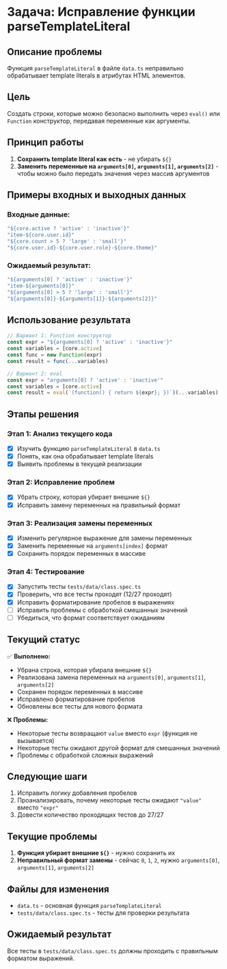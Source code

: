 # Задача: Исправление функции parseTemplateLiteral

## Описание проблемы

Функция `parseTemplateLiteral` в файле `data.ts` неправильно обрабатывает template literals в атрибутах HTML элементов.

## Цель

Создать строки, которые можно безопасно выполнить через `eval()` или `Function` конструктор, передавая переменные как аргументы.

## Принцип работы

1. **Сохранить template literal как есть** - не убирать `${}`
2. **Заменить переменные на `arguments[0]`, `arguments[1]`, `arguments[2]`** - чтобы можно было передать значения через массив аргументов

## Примеры входных и выходных данных

### Входные данные:

```javascript
"${core.active ? 'active' : 'inactive'}"
"item-${core.user.id}"
"${core.count > 5 ? 'large' : 'small'}"
"${core.user.id}-${core.user.role}-${core.theme}"
```

### Ожидаемый результат:

```javascript
"${arguments[0] ? 'active' : 'inactive'}"
"item-${arguments[0]}"
"${arguments[0] > 5 ? 'large' : 'small'}"
"${arguments[0]}-${arguments[1]}-${arguments[2]}"
```

## Использование результата

```javascript
// Вариант 1: Function конструктор
const expr = "${arguments[0] ? 'active' : 'inactive'}"
const variables = [core.active]
const func = new Function(expr)
const result = func(...variables)

// Вариант 2: eval
const expr = "arguments[0] ? 'active' : 'inactive'"
const variables = [core.active]
const result = eval(`(function() { return ${expr}; })`)(...variables)
```

## Этапы решения

### Этап 1: Анализ текущего кода

- [x] Изучить функцию `parseTemplateLiteral` в `data.ts`
- [x] Понять, как она обрабатывает template literals
- [x] Выявить проблемы в текущей реализации

### Этап 2: Исправление проблем

- [x] Убрать строку, которая убирает внешние `${}`
- [x] Исправить замену переменных на правильный формат

### Этап 3: Реализация замены переменных

- [x] Изменить регулярное выражение для замены переменных
- [x] Заменить переменные на `arguments[index]` формат
- [x] Сохранить порядок переменных в массиве

### Этап 4: Тестирование

- [x] Запустить тесты `tests/data/class.spec.ts`
- [x] Проверить, что все тесты проходят (12/27 проходят)
- [x] Исправить форматирование пробелов в выражениях
- [ ] Исправить проблемы с обработкой смешанных значений
- [ ] Убедиться, что формат соответствует ожиданиям

## Текущий статус

✅ **Выполнено:**

- Убрана строка, которая убирала внешние `${}`
- Реализована замена переменных на `arguments[0]`, `arguments[1]`, `arguments[2]`
- Сохранен порядок переменных в массиве
- Исправлено форматирование пробелов
- Обновлены все тесты для нового формата

❌ **Проблемы:**

- Некоторые тесты возвращают `value` вместо `expr` (функция не вызывается)
- Некоторые тесты ожидают другой формат для смешанных значений
- Проблемы с обработкой сложных выражений

## Следующие шаги

1. Исправить логику добавления пробелов
2. Проанализировать, почему некоторые тесты ожидают `"value"` вместо `"expr"`
3. Довести количество проходящих тестов до 27/27

## Текущие проблемы

1. **Функция убирает внешние `${}`** - нужно сохранить их
2. **Неправильный формат замены** - сейчас `0`, `1`, `2`, нужно `arguments[0]`, `arguments[1]`, `arguments[2]`

## Файлы для изменения

- `data.ts` - основная функция `parseTemplateLiteral`
- `tests/data/class.spec.ts` - тесты для проверки результата

## Ожидаемый результат

Все тесты в `tests/data/class.spec.ts` должны проходить с правильным форматом выражений.

